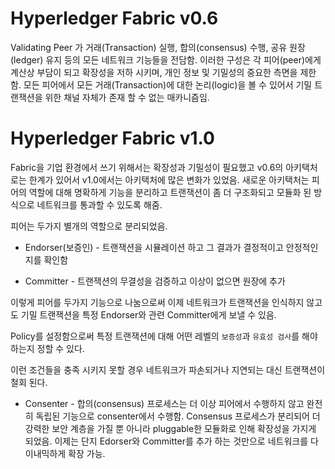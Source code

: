 # Hyperledger Fabric v0.6
Validating Peer 가 거래(Transaction) 실행, 합의(consensus) 수행, 공유 원장(ledger) 유지 등의 모든 네트워크 기능들을 전담함. 
이러한 구성은 각 피어(peer)에게 계산상 부담이 되고 확장성을 저하 시키며, 개인 정보 및 기밀성의 중요한 측면을 제한함.
모든 피어에서 모든 거래(Transaction)에 대한 논리(logic)을 볼 수 있어서 기밀 트랜잭션을 위한 채널 자체가 존재 할 수 없는 매카니즘임.

# Hyperledger Fabric v1.0
Fabric을 기업 환경에서 쓰기 위해서는 확장성과 기밀성이 필요했고 v0.6의 아키택처로는 한계가 있어서 v1.0에서는 아키택처에 많은 변화가 있었음. 새로운 아키택처는 피어의 역할에 대해 명확하게 기능을 분리하고 트랜잭션이 좀 더 구조화되고 모듈화 된 방식으로 네트워크를 통과할 수 있도록 해줌. 

피어는 두가지 별개의 역할으로 분리되었음.

* Endorser(보증인) - 트랜잭션을 시뮬레이션 하고 그 결과가 결정적이고 안정적인지를 확인함 

* Committer - 트랜잭션의 무결성을 검증하고 이상이 없으면 원장에 추가

이렇게 피어를 두가지 기능으로 나눔으로써 이제 네트워크가 트랜잭션을 인식하지 않고도 기밀 트랜잭션을 특정 Endorser와 관련 Committer에게 보낼 수 있음.

Policy를 설정함으로써 특정 트랜잭션에 대해 어떤 레벨의 `보증성`과 `유효성 검사`를 해야하는지 정할 수 있다.

이런 조건들을 충족 시키지 못할 경우 네트워크가 파손되거나 지연되는 대신 트랜잭션이 철회 된다.


* Consenter - 합의(consensus) 프로세스는 더 이상 피어에서 수행하지 않고 완전히 독립된 기능으로 consenter에서 수행함. Consensus 프로세스가 분리되어 더 강력한 보안 계층을 가질 뿐 아니라 pluggable한 모듈화로 인해 확장성을 가지게 되었음. 이제는 단지 Edorser와 Committer를 추가 하는 것만으로 네트워크를 다이내믹하게 확장 가능.
